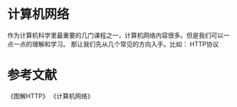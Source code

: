 # 计算机网络

作为计算机科学里最重要的几门课程之一，计算机网络内容很多。但是我们可以一点一点的理解和学习。
那让我们先从几个常见的方向入手。比如：
HTTP协议

# 参考文献
《图解HTTP》
《计算机网络》